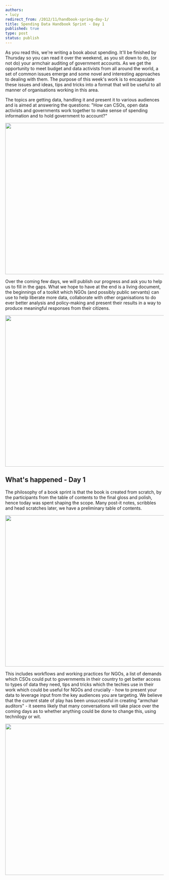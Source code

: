 ```yaml
---
authors:
- lucy
redirect_from: /2012/11/handbook-spring-day-1/
title: Spending Data Handbook Sprint - Day 1
published: true
type: post
status: publish
---
```

As you read this, we're writing a book about spending. It'll be finished by Thursday so you can read it over the weekend, as you sit down to do, (or not do) your armchair auditing of government accounts. As we get the opportunity to meet budget and data activists from all around the world, a set of common issues emerge and some novel and interesting approaches to dealing with them. The purpose of this week's work is to encapsulate these issues and ideas, tips and tricks into a format that will be useful to all manner of organisations working in this area. 

The topics are getting data, handling it and present it to various audiences and is aimed at answering the questions: "How can CSOs, open data activists and governments work together to make sense of spending information and to hold government to account?"

<img alt="" src="http://farm9.staticflickr.com/8197/8181622809_b6354ffb47_z.jpg" title="Searching for Lost Money" class="alignnone" width="640" height="480" />

Over the coming few days, we will publish our progress and ask you to help us to fill in the gaps. What we hope to have at the end is a living document, the beginnings of a toolkit which NGOs (and possibly public servants) can use to help liberate more data, collaborate with other organisations to do ever better analysis and policy-making and present their results in a way to produce meaningful responses from their citizens. 

<img alt="" src="http://farm9.staticflickr.com/8067/8181658214_eeca42df54_z.jpg" title="Searching for Lost Money" class="alignnone" width="640" height="480" />

## What's happened - Day 1 

The philosophy of a book sprint is that the book is created from scratch, by the participants from the table of contents to the final gloss and polish, hence today was spent shaping the scope. Many post-it notes, scribbles and head scratches later, we have a preliminary table of contents. 

<img alt="" src="http://farm9.staticflickr.com/8063/8181622557_ddbda633f5_z.jpg" title="Searching for Lost Money" class="alignnone" width="640" height="480" />

This includes workflows and working practices for NGOs, a list of demands which CSOs could put to governments in their country to get better access to types of data they need, tips and tricks which the techies use in their work which could be useful for NGOs and crucially - how to present your data to leverage input from the key audiences you are targeting. We believe that the current state of play has been unsuccessful in creating "armchair auditors" - it seems likely that many conversations will take place over the coming days as to whether anything could be done to change this, using technilogy or wit. 

<img  alt="" src="http://farm9.staticflickr.com/8348/8181657818_942d94d3e6_z.jpg" title="Searching for Lost Money" class="alignnone" width="640" height="480" />

